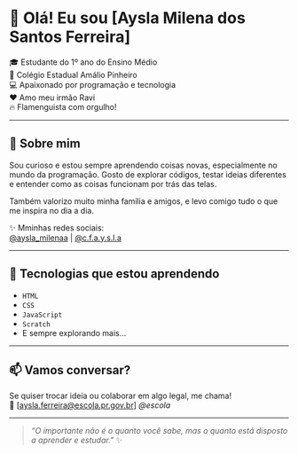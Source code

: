 # 👋 Olá! Eu sou [Aysla Milena dos Santos Ferreira]  

🎓 Estudante do 1º ano do Ensino Médio  
🏫 Colégio Estadual Amálio Pinheiro  
💻 Apaixonado por programação e tecnologia  
❤️ Amo meu irmão Ravi  
🔥 Flamenguista com orgulho!

---

## 🌱 Sobre mim

Sou curioso e estou sempre aprendendo coisas novas, especialmente no mundo da programação. Gosto de explorar códigos, testar ideias diferentes e entender como as coisas funcionam por trás das telas.

Também valorizo muito minha família e amigos, e levo comigo tudo o que me inspira no dia a dia.  

✨ Mminhas redes sociais:  
[@aysla_milenaa](https://www.instagram.com/aysla_milenaa) | [@c.f.a.y.s.l.a](https://www.instagram.com/c.f.a.y.s.l.a)

---

## 🚀 Tecnologias que estou aprendendo

- `HTML`
- `CSS`
- `JavaScript`
- `Scratch`
- E sempre explorando mais...

---

## 📫 Vamos conversar?

Se quiser trocar ideia ou colaborar em algo legal, me chama!  
📧 [aysla.ferreira@escola.pr.gov.br] *@escola*

---

> _“O importante não é o quanto você sabe, mas o quanto está disposto a aprender e estudar.”_ ✨
